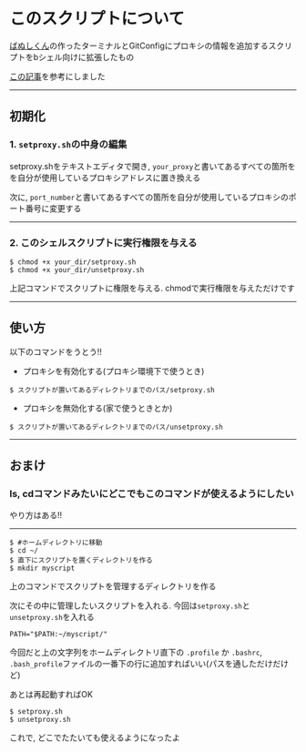 # このスクリプトについて 
[ばぬしくん](https://github.com/q55mehqs/gakkoude_use_github)の作ったターミナルとGitConfigにプロキシの情報を追加するスクリプトをbシェル向けに拡張したもの  

[この記事](https://qiita.com/ryouzi/items/5ba097d3d813ef6535fa)を参考にしました

----

## 初期化
### 1. `setproxy.sh`の中身の編集  
setproxy.shをテキストエディタで開き, `your_proxy`と書いてあるすべての箇所をを自分が使用しているプロキシアドレスに置き換える  

次に, `port_number`と書いてあるすべての箇所を自分が使用しているプロキシのポート番号に変更する  

----

### 2. このシェルスクリプトに実行権限を与える
```:ターミナル
$ chmod +x your_dir/setproxy.sh
$ chmod +x your_dir/unsetproxy.sh
```
上記コマンドでスクリプトに権限を与える. chmodで実行権限を与えただけです

----

## 使い方 
以下のコマンドをうとう!! 

 - プロキシを有効化する(プロキシ環境下で使うとき)
 ```:
 $ スクリプトが置いてあるディレクトリまでのパス/setproxy.sh
 ```  

 - プロキシを無効化する(家で使うときとか)
 ```:
 $ スクリプトが置いてあるディレクトリまでのパス/unsetproxy.sh
 ``` 

----

## おまけ
### ls, cdコマンドみたいにどこでもこのコマンドが使えるようにしたい
やり方はある!!  

----

```:
$ #ホームディレクトリに移動
$ cd ~/
$ 直下にスクリプトを置くディレクトリを作る
$ mkdir myscript
```
上のコマンドでスクリプトを管理するディレクトリを作る  

次にその中に管理したいスクリプトを入れる. 今回は`setproxy.sh`と `unsetproxy.sh`を入れる  
```:
PATH="$PATH:~/myscript/"
```
今回だと上の文字列をホームディレクトリ直下の `.profile` か `.bashrc`, `.bash_profile`ファイルの一番下の行に追加すればいい(パスを通しただけだけど)   

あとは再起動すればOK  

```:
$ setproxy.sh
$ unsetproxy.sh
```
これで, どこでたたいても使えるようになったよ